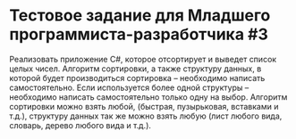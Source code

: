 # Тестовое задание для Младшего программиста-разработчика #3
Реализовать приложение C#, которое отсортирует и выведет список целых чисел. Алгоритм сортировки, а также структуру данных, 
в которой будет производиться сортировка – необходимо написать самостоятельно. Если используется более одной структуры – необходимо 
написать самостоятельно только одну на выбор. Алгоритм сортировки можно взять любой, (быстрая, пузырьковая, вставками и т.д.), 
структуру данных так же можно взять любую (лист любого вида, словарь, дерево любого вида и т.д.).
